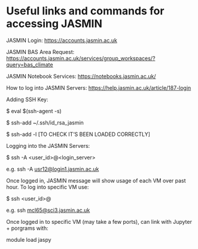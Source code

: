# Useful links and commands for accessing JASMIN


JASMIN Login:
https://accounts.jasmin.ac.uk

JASMIN BAS Area Request:
https://accounts.jasmin.ac.uk/services/group_workspaces/?query=bas_climate

JASMIN Notebook Services:
https://notebooks.jasmin.ac.uk/

How to log into JASMIN Servers:
https://help.jasmin.ac.uk/article/187-login


Adding SSH Key:

$ eval $(ssh-agent -s)

$ ssh-add ~/.ssh/id_rsa_jasmin

$ ssh-add -l [TO CHECK IT’S BEEN LOADED CORRECTLY]


Logging into the JASMIN Servers:

$ ssh -A <user_id>@<login_server>

e.g. ssh -A usr12@login1.jasmin.ac.uk


Once logged in, JASMIN message will show usage of each VM over past hour. To log into specific VM use:

$ ssh <user_id>@<VM name>
  
e.g. ssh mcl65@sci3.jasmin.ac.uk

Once logged in to specific VM (may take a few ports), can link with Jupyter + porgrams with:
  
module load jaspy
